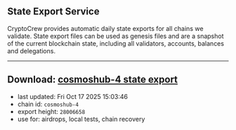 ## State Export Service
CryptoCrew provides automatic daily state exports for all chains we validate. State export files can be used as genesis files and are a snapshot of the current blockchain state, including all validators, accounts, balances and delegations.

---
**Download: [cosmoshub-4 state export](https://dl-eu2.ccvalidators.com/SERVICE/cosmoshub/cosmoshub-4_export_28006658.json)**
---

- last updated: Fri Oct 17 2025 15:03:46
- chain id: `cosmoshub-4`
- export height: `28006658`
- use for: airdrops, local tests, chain recovery
